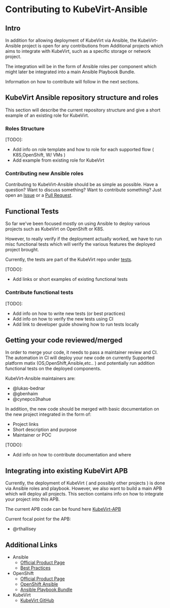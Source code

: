 # Contributing to KubeVirt-Ansible

## Intro

In addition for allowing deployment of KubeVirt via Ansible,
the KubeVirt-Ansible project is open for any contributions from
Additional projects which aims to integrate with KubeVirt, such 
as a specific storage or network project.

The integration will be in the form of Ansible roles per component
which might later be integrated into a main Ansible Playbook Bundle.

Information on how to contribute will follow in the next sections.

## KubeVirt Ansible repository structure and roles

This section will describe the current repository structure and
give a short example of an existing role for KubeVirt.

### Roles Structure

[TODO]: 
* Add info on role template and how to role for each supported flow ( K8S,OpenShift, W/ VMs )
* Add example from existing role for KubeVirt

### Contributing new Ansible roles  

Contributing to KubeVirt-Ansible should be as simple as possible. 
Have a question? Want to discuss something? Want to contribute something? Just open an
[Issue](https://github.com/kubevirt/kubevirt-ansible/issues) or a [Pull
Request](https://github.com/kubevirt/kubevirt-ansible/pulls).

## Functional Tests

So far we've been focused mostly on using Ansible to deploy various
projects such as KubeVirt on OpenShift or K8S. 

However, to really verify if the deployment actually worked, we have to run
misc functional tests which will verify the various features the deployed
project brought. 

Currently, the tests are part of the KubeVirt repo under [tests](https://github.com/kubevirt/kubevirt/tree/master/tests).

[TODO]:
* Add links or short examples of existing functional tests   

### Contribute functional tests

[TODO]:
* Add info on how to write new tests (or best practices)
* Add info on how to verify the new tests using CI
* Add link to developer guide showing how to run tests locally

## Getting your code reviewed/merged

In order to merge your code, it needs to pass a maintainer review and CI.
The automation in CI will deploy your new code on currently
Supported platform matix (OS,OpenShift,Ansible,etc.. ) and potentially
run addition functional tests on the deployed components.

KubeVirt-Ansible maintainers are:

 * @lukas-bednar
 * @gbenhaim
 * @cynepco3hahue

In addition, the new code should be merged with basic documentation
on the new project integrated in the form of:

* Project links
* Short description and purpose
* Maintainer or POC

[TODO]:
* Add info on how to contribute documentation and where

## Integrating into existing KubeVirt APB

Currently, the deployment of KubeVirt ( and possibly other projects )
is done via Ansible roles and playbook. 
However, we also want to build a main APB which will deploy all projects.
This section contains info on how to integrate your project into this APB.

The current APB code can be found here [KubeVirt-APB](https://github.com/ansibleplaybookbundle/kubevirt-apb)

Current focal point for the APB:

 * @rthallisey


## Additional Links

* Ansible
  * [Official Product Page](https://ansible.com/)
  * [Best Practices](http://docs.ansible.com/ansible/latest/playbooks_best_practices.html)
* OpenShift
  * [Official Product Page](https://openshift.org/)
  * [OpenShift Ansible](https://github.com/openshift/openshift-ansible)
  * [Ansible Playbook Bundle](https://docs.openshift.org/latest/apb_devel/writing/reference.html)
* KubeVirt
  * [KubeVirt GitHub](https://github.com/kubevirt/)
